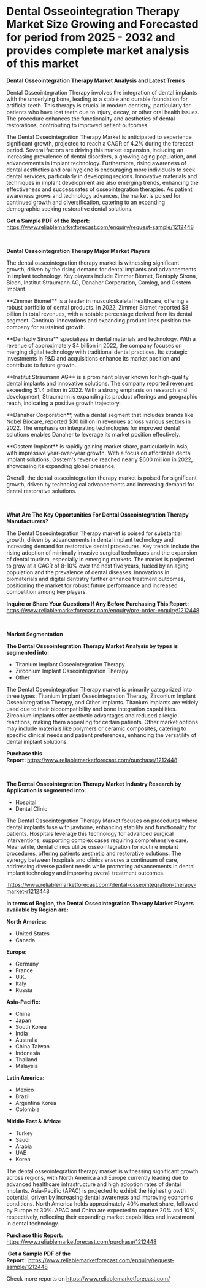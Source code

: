 <p><h1>Dental Osseointegration Therapy Market Size Growing and Forecasted for period from 2025 - 2032 and provides complete market analysis of this market</h1></p><p><strong>Dental Osseointegration Therapy Market Analysis and Latest Trends</strong></p>
<p><p>Dental Osseointegration Therapy involves the integration of dental implants with the underlying bone, leading to a stable and durable foundation for artificial teeth. This therapy is crucial in modern dentistry, particularly for patients who have lost teeth due to injury, decay, or other oral health issues. The procedure enhances the functionality and aesthetics of dental restorations, contributing to improved patient outcomes.</p><p>The Dental Osseointegration Therapy Market is anticipated to experience significant growth, projected to reach a CAGR of 4.2% during the forecast period. Several factors are driving this market expansion, including an increasing prevalence of dental disorders, a growing aging population, and advancements in implant technology. Furthermore, rising awareness of dental aesthetics and oral hygiene is encouraging more individuals to seek dental services, particularly in developing regions. Innovative materials and techniques in implant development are also emerging trends, enhancing the effectiveness and success rates of osseointegration therapies. As patient awareness grows and technology advances, the market is poised for continued growth and diversification, catering to an expanding demographic seeking restorative dental solutions.</p></p>
<p><strong>Get a Sample PDF of the Report:&nbsp;</strong> <a href="https://www.reliablemarketforecast.com/enquiry/request-sample/1212448?utm_campaign=3431&utm_medium=2&utm_source=Github&utm_content=ia&utm_term=24032025&utm_id=dental-osseointegration-therapy">https://www.reliablemarketforecast.com/enquiry/request-sample/1212448</a></p>
<p>&nbsp;</p>
<p><strong>Dental Osseointegration Therapy Major Market Players</strong></p>
<p><p>The dental osseointegration therapy market is witnessing significant growth, driven by the rising demand for dental implants and advancements in implant technology. Key players include Zimmer Biomet, Dentsply Sirona, Bicon, Institut Straumann AG, Danaher Corporation, Camlog, and Osstem Implant.</p><p>**Zimmer Biomet** is a leader in musculoskeletal healthcare, offering a robust portfolio of dental products. In 2022, Zimmer Biomet reported $8 billion in total revenues, with a notable percentage derived from its dental segment. Continual innovations and expanding product lines position the company for sustained growth.</p><p>**Dentsply Sirona** specializes in dental materials and technology. With a revenue of approximately $4 billion in 2022, the company focuses on merging digital technology with traditional dental practices. Its strategic investments in R&D and acquisitions enhance its market position and contribute to future growth.</p><p>**Institut Straumann AG** is a prominent player known for high-quality dental implants and innovative solutions. The company reported revenues exceeding $1.4 billion in 2022. With a strong emphasis on research and development, Straumann is expanding its product offerings and geographic reach, indicating a positive growth trajectory.</p><p>**Danaher Corporation**, with a dental segment that includes brands like Nobel Biocare, reported $30 billion in revenues across various sectors in 2022. The emphasis on integrating technologies for improved dental solutions enables Danaher to leverage its market position effectively.</p><p>**Osstem Implant** is rapidly gaining market share, particularly in Asia, with impressive year-over-year growth. With a focus on affordable dental implant solutions, Osstem's revenue reached nearly $600 million in 2022, showcasing its expanding global presence.</p><p>Overall, the dental osseointegration therapy market is poised for significant growth, driven by technological advancements and increasing demand for dental restorative solutions.</p></p>
<p>&nbsp;</p>
<p><strong>What Are The Key Opportunities For Dental Osseointegration Therapy Manufacturers?</strong></p>
<p><p>The Dental Osseointegration Therapy market is poised for substantial growth, driven by advancements in dental implant technology and increasing demand for restorative dental procedures. Key trends include the rising adoption of minimally invasive surgical techniques and the expansion of dental tourism, especially in emerging markets. The market is projected to grow at a CAGR of 8-10% over the next five years, fueled by an aging population and the prevalence of dental diseases. Innovations in biomaterials and digital dentistry further enhance treatment outcomes, positioning the market for robust future performance and increased competition among key players.</p></p>
<p><strong>Inquire or Share Your Questions If Any Before Purchasing This Report:</strong> <a href="https://www.reliablemarketforecast.com/enquiry/pre-order-enquiry/1212448?utm_campaign=3431&utm_medium=2&utm_source=Github&utm_content=ia&utm_term=24032025&utm_id=dental-osseointegration-therapy">https://www.reliablemarketforecast.com/enquiry/pre-order-enquiry/1212448</a></p>
<p>&nbsp;</p>
<p><strong>Market Segmentation</strong></p>
<p><strong>The Dental Osseointegration Therapy Market Analysis by types is segmented into:</strong></p>
<p><ul><li>Titanium Implant Osseointegration Therapy</li><li>Zirconium Implant Osseointegration Therapy</li><li>Other</li></ul></p>
<p><p>The Dental Osseointegration Therapy market is primarily categorized into three types: Titanium Implant Osseointegration Therapy, Zirconium Implant Osseointegration Therapy, and Other implants. Titanium implants are widely used due to their biocompatibility and bone integration capabilities. Zirconium implants offer aesthetic advantages and reduced allergic reactions, making them appealing for certain patients. Other market options may include materials like polymers or ceramic composites, catering to specific clinical needs and patient preferences, enhancing the versatility of dental implant solutions.</p></p>
<p><strong>Purchase this Report:&nbsp;</strong><a href="https://www.reliablemarketforecast.com/purchase/1212448?utm_campaign=3431&utm_medium=2&utm_source=Github&utm_content=ia&utm_term=24032025&utm_id=dental-osseointegration-therapy">https://www.reliablemarketforecast.com/purchase/1212448</a></p>
<p>&nbsp;</p>
<p><strong>The Dental Osseointegration Therapy Market Industry Research by Application is segmented into:</strong></p>
<p><ul><li>Hospital</li><li>Dental Clinic</li></ul></p>
<p><p>The Dental Osseointegration Therapy Market focuses on procedures where dental implants fuse with jawbone, enhancing stability and functionality for patients. Hospitals leverage this technology for advanced surgical interventions, supporting complex cases requiring comprehensive care. Meanwhile, dental clinics utilize osseointegration for routine implant procedures, offering patients aesthetic and restorative solutions. The synergy between hospitals and clinics ensures a continuum of care, addressing diverse patient needs while promoting advancements in dental implant technology and improving overall treatment outcomes.</p></p>
<p><a href="https://www.reliablemarketforecast.com/dental-osseointegration-therapy-market-r1212448?utm_campaign=3431&utm_medium=2&utm_source=Github&utm_content=ia&utm_term=24032025&utm_id=dental-osseointegration-therapy">&nbsp;https://www.reliablemarketforecast.com/dental-osseointegration-therapy-market-r1212448</a></p>
<p><strong>In terms of Region, the Dental Osseointegration Therapy Market Players available by Region are:</strong></p>
<p>
    <p> <strong> North America: </strong>
        <ul>
            <li>United States</li>
            <li>Canada</li>
        </ul>
        </p> 
    <p> <strong> Europe: </strong>
        <ul>
            <li>Germany</li>
            <li>France</li>
            <li>U.K.</li>
            <li>Italy</li>
            <li>Russia</li>
        </ul>
        </p> 
    <p> <strong> Asia-Pacific: </strong>
        <ul>
            <li>China</li>
            <li>Japan</li>
            <li>South Korea</li>
            <li>India</li>
            <li>Australia</li>
            <li>China Taiwan</li>
            <li>Indonesia</li>
            <li>Thailand</li>
            <li>Malaysia</li>
        </ul>
        </p> 
    <p> <strong> Latin America: </strong>
        <ul>
            <li>Mexico</li>
            <li>Brazil</li>
            <li>Argentina Korea</li>
            <li>Colombia</li>
        </ul>
        </p> 
    <p> <strong> Middle East & Africa: </strong>
        <ul>
            <li>Turkey</li>
            <li>Saudi</li>
            <li>Arabia</li>
            <li>UAE</li>
            <li>Korea</li>
        </ul>
    </p>
    </p>
<p><p>The dental osseointegration therapy market is witnessing significant growth across regions, with North America and Europe currently leading due to advanced healthcare infrastructure and high adoption rates of dental implants. Asia-Pacific (APAC) is projected to exhibit the highest growth potential, driven by increasing dental awareness and improving economic conditions. North America holds approximately 40% market share, followed by Europe at 30%. APAC and China are expected to capture 20% and 10%, respectively, reflecting their expanding market capabilities and investment in dental technology.</p></p>
<p><strong>Purchase this Report: </strong><a href="https://www.reliablemarketforecast.com/purchase/1212448?utm_campaign=3431&utm_medium=2&utm_source=Github&utm_content=ia&utm_term=24032025&utm_id=dental-osseointegration-therapy">https://www.reliablemarketforecast.com/purchase/1212448</a></p>
<p>&nbsp;<strong>Get a Sample PDF of the Report:&nbsp;&nbsp;</strong><a href="https://www.reliablemarketforecast.com/enquiry/request-sample/1212448?utm_campaign=3431&utm_medium=2&utm_source=Github&utm_content=ia&utm_term=24032025&utm_id=dental-osseointegration-therapy">https://www.reliablemarketforecast.com/enquiry/request-sample/1212448</a></p>
<p><strong></strong></p>
<p>Check more reports on <a href="https://www.reliablemarketforecast.com/?utm_campaign=3431&utm_medium=2&utm_source=Github&utm_content=ia&utm_term=24032025&utm_id=dental-osseointegration-therapy">https://www.reliablemarketforecast.com/</a></p>